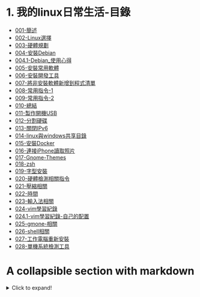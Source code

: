 # 1. 我的linux日常生活-目錄


* [001-簡述](./001-簡述.md)
* [002-Linux選擇](./002-Linux選擇.md)
* [003-硬體規劃](./003-硬體規劃.md)
* [004-安裝Debian](./004-安裝Debian.md)
* [004.1-Debian_使用心得](./004.1-Debian_使用心得.md)
* [005-安裝常用軟體](./005-安裝常用軟體.md)
* [006-安裝開發工具](./006-安裝開發工具.md)
* [007-將非安裝軟體新增到程式清單](./007-將非安裝軟體新增到程式清單.md)
* [008-常用指令-1](./008-常用指令-1.md)
* [009-常用指令-2](./009-常用指令-2.md)
* [010-總結](./010-總結.md)
* [011-製作開機USB](./011-製作開機USB.md)
* [012-分割硬碟](./012-分割硬碟.md)
* [013-關閉IPv6](./013-關閉IPv6.md)
* [014-linux與windows共享目錄](./014-linux與windows共享目錄.md)
* [015-安裝Docker](./015-安裝Docker.md)
* [016-連接iPhone讀取照片](./016-連接iPhone讀取照片.md)
* [017-Gnome-Themes](./017-Gnome-Themes.md)
* [018-zsh](./018-zsh.md)
* [019-字型安裝](./019-字型安裝.md)
* [020-硬體檢測相關指令](./020-硬體檢測相關指令.md)
* [021-壓縮相關](./021-壓縮相關.md)
* [022-時間](./022-時間.md)
* [023-輸入法相關](./023-輸入法相關.md)
* [024-vim學習紀錄](./024-vim學習紀錄.md)
* [024.1-vim學習紀錄-自己的配置](./024.1-vim學習紀錄-自己的配置.md)
* [025-gmone-相關](./025-gmone-相關.md)
* [026-shell相關](./026-shell相關.md)
* [027-工作電腦重新安裝](./027-工作電腦重新安裝.md)
* [028-單機系統檢測工具](./028-單機系統檢測工具.md)


# A collapsible section with markdown

<details>
  <summary>Click to expand!</summary>
  
  ## Heading
  1. A numbered
  2. list
     * With some
     * Sub bullets
     * 
</details>